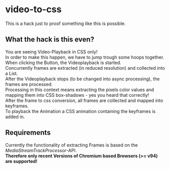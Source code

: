 # video-to-css
This is a hack just to proof something like this is possible.  

## What the hack is this even?
You are seeing Video-Playback in CSS only!  
In order to make this happen, we have to jump trough some hoops together.  
When clicking the Button, the Videoplayback is started.  
Concurrently frames are extracted (in reduced resolution) and collected into a List.  
After the Videoplayback stops (to be changed into async processing), the frames are processed.  
Processing in this context means extracting the pixels color values and mapping them into CSS box-shadows - yes you heard that correctly!  
After the frame to css conversion, all frames are collected and mapped into keyframes.  
To playback the Animation a CSS animation containing the keyframes is added in.

## Requirements
Currently the functionality of extracting Frames is based on the _MediaStreamTrackProcessor_-API.  
**Therefore only recent Versions of Chromium based Browsers (>= v94) are supported!**